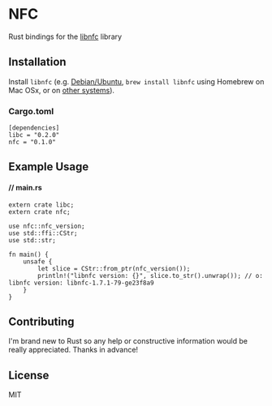 # NFC

Rust bindings for the [libnfc](https://github.com/nfc-tools/libnfc) library

## Installation

Install `libnfc` (e.g. [Debian/Ubuntu](http://nfc-tools.org/index.php?title=Libnfc#Debian_.2F_Ubuntu), `brew install libnfc` using Homebrew on Mac OSx, or on [other systems](http://nfc-tools.org/index.php?title=Libnfc#Installation)).

### Cargo.toml

    [dependencies]
    libc = "0.2.0"
    nfc = "0.1.0"
    
## Example Usage

#### // main.rs    
    extern crate libc;
    extern crate nfc;
    
    use nfc::nfc_version;
    use std::ffi::CStr;
    use std::str;
    
    fn main() {
        unsafe {
            let slice = CStr::from_ptr(nfc_version());
            println!("libnfc version: {}", slice.to_str().unwrap()); // o: libnfc version: libnfc-1.7.1-79-ge23f8a9
        }
    }
    
## Contributing
    
I'm brand new to Rust so any help or constructive information would be really appreciated. Thanks in advance!    
    
## License
    
MIT    